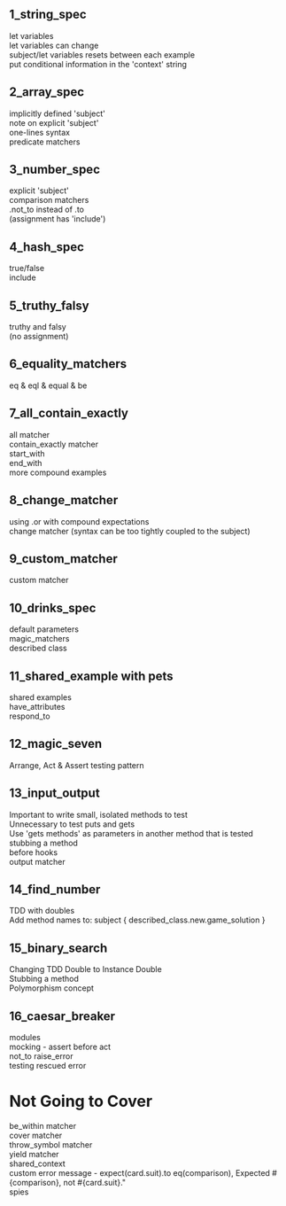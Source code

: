 ## 1_string_spec
let variables\
let variables can change\
subject/let variables resets between each example\
put conditional information in the 'context' string

## 2_array_spec
implicitly defined 'subject'\
note on explicit 'subject'\
one-lines syntax\
predicate matchers

## 3_number_spec
explicit 'subject'\
comparison matchers\
.not_to instead of .to\
(assignment has 'include')

## 4_hash_spec
true/false\
include

## 5_truthy_falsy
truthy and falsy\
(no assignment)

## 6_equality_matchers
eq & eql & equal & be

## 7_all_contain_exactly
all matcher\
contain_exactly matcher\
start_with\
end_with\
more compound examples

## 8_change_matcher
using .or with compound expectations\
change matcher (syntax can be too tightly coupled to the subject)

## 9_custom_matcher
custom matcher

## 10_drinks_spec
default parameters\
magic_matchers\
described class

## 11_shared_example with pets
shared examples\
have_attributes\
respond_to

## 12_magic_seven
Arrange, Act & Assert testing pattern

## 13_input_output
Important to write small, isolated methods to test\
Unnecessary to test puts and gets\
Use 'gets methods' as parameters in another method that is tested\
stubbing a method\
before hooks\
output matcher

## 14_find_number
TDD with doubles\
Add method names to: subject { described_class.new.game_solution }

## 15_binary_search
Changing TDD Double to Instance Double\
Stubbing a method\
Polymorphism concept

## 16_caesar_breaker
modules\
mocking - assert before act\
not_to raise_error\
testing rescued error

# Not Going to Cover
be_within matcher\
cover matcher\
throw_symbol matcher\
yield matcher\
shared_context\
custom error message - expect(card.suit).to eq(comparison), Expected #{comparison}, not #{card.suit}."\
spies
